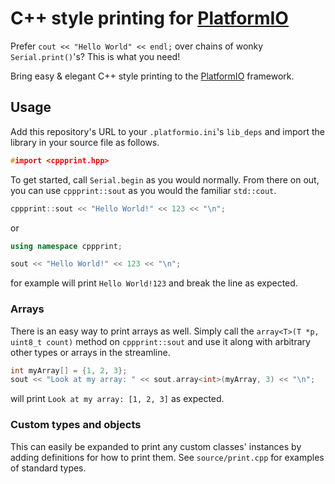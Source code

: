 # C++ style printing for [PlatformIO](https://github.com/platformio)

Prefer `cout << "Hello World" << endl;` over chains of wonky `Serial.print()`'s? This is what you need!

Bring easy & elegant C++ style printing to the [PlatformIO](https://github.com/platformio) framework.

## Usage

Add this repository's URL to your `.platformio.ini`'s `lib_deps` and import the library in your source file as follows.

```cpp
#import <cppprint.hpp>
```

To get started, call `Serial.begin` as you would normally. From there on out, you can use `cppprint::sout` as you would the familiar `std::cout`.

```cpp
cppprint::sout << "Hello World!" << 123 << "\n";
```

or

```cpp
using namespace cppprint;

sout << "Hello World!" << 123 << "\n";
```

for example will print `Hello World!123` and break the line as expected.

### Arrays

There is an easy way to print arrays as well. Simply call the `array<T>(T *p, uint8_t count)` method on `cppprint::sout` and use it along with arbitrary other types or arrays in the streamline.

```cpp
int myArray[] = {1, 2, 3};
sout << "Look at my array: " << sout.array<int>(myArray, 3) << "\n";
```

will print `Look at my array: [1, 2, 3]` as expected.

### Custom types and objects

This can easily be expanded to print any custom classes' instances by adding definitions for how to print them. See `source/print.cpp` for examples of standard types.

